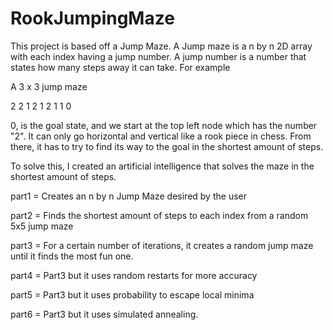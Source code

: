 # RookJumpingMaze

This project is based off a Jump Maze. A Jump maze is a n by n 2D array with each index having a jump number. A jump number is a number that states how many steps away it can take. For example

A 3 x 3 jump maze

2 2 1
2 1 2
1 1 0

0, is the goal state, and we start at the top left node which has the number "2". It can only go horizontal and vertical like a rook piece in chess. From there, it has to try to find its way to the goal in the shortest amount of steps.

To solve this, I created an artificial intelligence that solves the maze in the shortest amount of steps. 

part1 = Creates an n by n Jump Maze desired by the user

part2 = Finds the shortest amount of steps to each index from a random 5x5 jump maze

part3 = For a certain number of iterations, it creates a random jump maze until it finds the most fun one.

part4 = Part3 but it uses random restarts for more accuracy

part5 = Part3 but it uses probability to escape local minima

part6 = Part3 but it uses simulated annealing.
